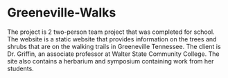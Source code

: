 # Greeneville-Walks

The project is 2 two-person team project that was completed for school. The website is a static website that provides information on the trees and shrubs that are on the walking trails in Greeneville Tennessee. The client is Dr. Griffin, an associate professor at Walter State Community College. The site also contains a herbarium and symposium containing work from her students. 